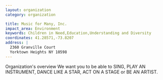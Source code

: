 ```yaml
---
layout: organization
category: organization

title: Music for Many, Inc.
impact_area: Environment
keywords: Children in Need,Education,Understanding and Diversity
coordinates: 41.28571,-73.8207
address: |
  2360 Granville Court
  Yorktown Heights NY 10598
---
```

Organization's overview
We want you to be able to SING, PLAY AN INSTRUMENT, DANCE LIKE A STAR, ACT ON A STAGE or BE AN ARTIST.